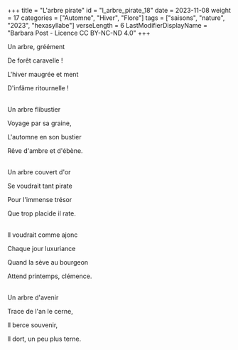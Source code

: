 +++
title = "L'arbre pirate"
id = "l_arbre_pirate_18"
date = 2023-11-08
weight = 17
categories = ["Automne", "Hiver", "Flore"]
tags = ["saisons", "nature", "2023", "hexasyllabe"]
verseLength = 6
LastModifierDisplayName = "Barbara Post - Licence CC BY-NC-ND 4.0"
+++

Un arbre, gréément

De forêt caravelle !

L'hiver maugrée et ment

D'infâme ritournelle !

 \
Un arbre flibustier

Voyage par sa graine,

L'automne en son bustier

Rêve d'ambre et d'ébène.

 \
Un arbre couvert d'or

Se voudrait tant pirate

Pour l'immense trésor

Que trop placide il rate.

 \
Il voudrait comme ajonc

Chaque jour luxuriance

Quand la sève au bourgeon

Attend printemps, clémence.

 \
Un arbre d'avenir

Trace de l'an le cerne,

Il berce souvenir,

Il dort, un peu plus terne.
